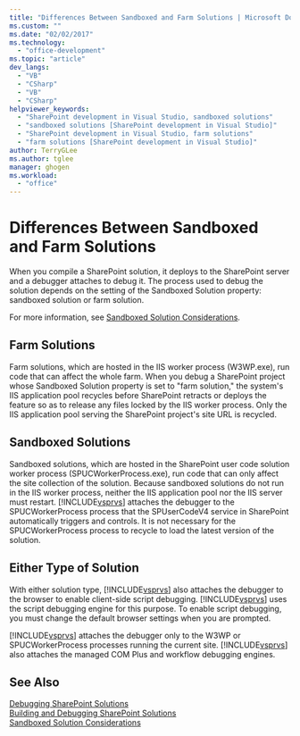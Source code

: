 ```yaml
---
title: "Differences Between Sandboxed and Farm Solutions | Microsoft Docs"
ms.custom: ""
ms.date: "02/02/2017"
ms.technology: 
  - "office-development"
ms.topic: "article"
dev_langs: 
  - "VB"
  - "CSharp"
  - "VB"
  - "CSharp"
helpviewer_keywords: 
  - "SharePoint development in Visual Studio, sandboxed solutions"
  - "sandboxed solutions [SharePoint development in Visual Studio]"
  - "SharePoint development in Visual Studio, farm solutions"
  - "farm solutions [SharePoint development in Visual Studio]"
author: TerryGLee
ms.author: tglee
manager: ghogen
ms.workload: 
  - "office"
---
```

# Differences Between Sandboxed and Farm Solutions
  When you compile a SharePoint solution, it deploys to the SharePoint server and a debugger attaches to debug it. The process used to debug the solution depends on the setting of the Sandboxed Solution property: sandboxed solution or farm solution.  
  
 For more information, see [Sandboxed Solution Considerations](../sharepoint/sandboxed-solution-considerations.md).  
  
## Farm Solutions  
 Farm solutions, which are hosted in the IIS worker process (W3WP.exe), run code that can affect the whole farm. When you debug a SharePoint project whose Sandboxed Solution property is set to "farm solution," the system's IIS application pool recycles before SharePoint retracts or deploys the feature so as to release any files locked by the IIS worker process. Only the IIS application pool serving the SharePoint project's site URL is recycled.  
  
## Sandboxed Solutions  
 Sandboxed solutions, which are hosted in the SharePoint user code solution worker process (SPUCWorkerProcess.exe), run code that can only affect the site collection of the solution. Because sandboxed solutions do not run in the IIS worker process, neither the IIS application pool nor the IIS server must restart. [!INCLUDE[vsprvs](../sharepoint/includes/vsprvs-md.md)] attaches the debugger to the SPUCWorkerProcess process that the SPUserCodeV4 service in SharePoint automatically triggers and controls. It is not necessary for the SPUCWorkerProcess process to recycle to load the latest version of the solution.  
  
## Either Type of Solution  
 With either solution type, [!INCLUDE[vsprvs](../sharepoint/includes/vsprvs-md.md)] also attaches the debugger to the browser to enable client-side script debugging. [!INCLUDE[vsprvs](../sharepoint/includes/vsprvs-md.md)] uses the script debugging engine for this purpose. To enable script debugging, you must change the default browser settings when you are prompted.  
  
 [!INCLUDE[vsprvs](../sharepoint/includes/vsprvs-md.md)] attaches the debugger only to the W3WP or SPUCWorkerProcess processes running the current site. [!INCLUDE[vsprvs](../sharepoint/includes/vsprvs-md.md)] also attaches the managed COM Plus and workflow debugging engines.  
  
## See Also  
 [Debugging SharePoint Solutions](../sharepoint/debugging-sharepoint-solutions.md)   
 [Building and Debugging SharePoint Solutions](../sharepoint/building-and-debugging-sharepoint-solutions.md)   
 [Sandboxed Solution Considerations](../sharepoint/sandboxed-solution-considerations.md)  
  
  